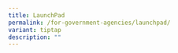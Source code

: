 ```yaml
---
title: LaunchPad
permalink: /for-government-agencies/launchpad/
variant: tiptap
description: ""
---
```

